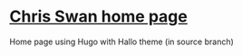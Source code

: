 # [Chris Swan home page](https://chris.swanz.net/)

Home page using Hugo with Hallo theme (in source branch)
